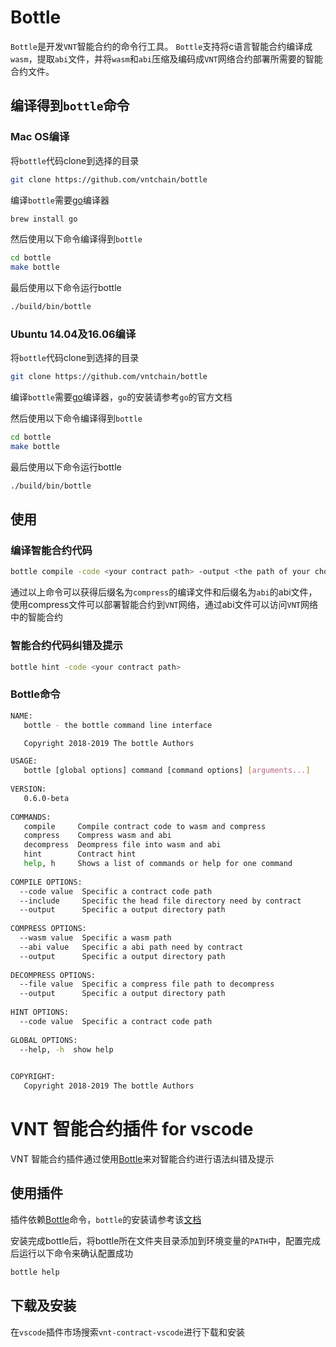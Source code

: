 # Bottle

``Bottle``是开发``VNT``智能合约的命令行工具。
``Bottle``支持将c语言智能合约编译成``wasm``，提取``abi``文件，并将``wasm``和``abi``压缩及编码成``VNT``网络合约部署所需要的智能合约文件。

## 编译得到``bottle``命令

### Mac OS编译

将``bottle``代码clone到选择的目录

```bash
git clone https://github.com/vntchain/bottle
```

编译``bottle``需要[go](https://golang.org/)编译器

```bash
brew install go
```

然后使用以下命令编译得到``bottle``

```bash
cd bottle
make bottle
```

最后使用以下命令运行bottle

```bash
./build/bin/bottle
```

### Ubuntu 14.04及16.06编译

将``bottle``代码clone到选择的目录

```bash
git clone https://github.com/vntchain/bottle
```

编译``bottle``需要[go](https://golang.org/)编译器，``go``的安装请参考``go``的官方文档


然后使用以下命令编译得到``bottle``

```bash
cd bottle
make bottle
```

最后使用以下命令运行bottle

```bash
./build/bin/bottle
```


## 使用

### 编译智能合约代码

```bash
bottle compile -code <your contract path> -output <the path of your choosing to save the compiled contract file>
```
通过以上命令可以获得后缀名为``compress``的编译文件和后缀名为``abi``的abi文件，使用compress文件可以部署智能合约到``VNT``网络，通过abi文件可以访问``VNT``网络中的智能合约

### 智能合约代码纠错及提示

```bash
bottle hint -code <your contract path>
```

### Bottle命令
```bash
NAME:
   bottle - the bottle command line interface

   Copyright 2018-2019 The bottle Authors

USAGE:
   bottle [global options] command [command options] [arguments...]
   
VERSION:
   0.6.0-beta
   
COMMANDS:
   compile     Compile contract code to wasm and compress
   compress    Compress wasm and abi
   decompress  Deompress file into wasm and abi
   hint        Contract hint
   help, h     Shows a list of commands or help for one command
   
COMPILE OPTIONS:
  --code value  Specific a contract code path
  --include     Specific the head file directory need by contract
  --output      Specific a output directory path
  
COMPRESS OPTIONS:
  --wasm value  Specific a wasm path
  --abi value   Specific a abi path need by contract
  --output      Specific a output directory path
  
DECOMPRESS OPTIONS:
  --file value  Specific a compress file path to decompress
  --output      Specific a output directory path
  
HINT OPTIONS:
  --code value  Specific a contract code path
  
GLOBAL OPTIONS:
  --help, -h  show help
  

COPYRIGHT:
   Copyright 2018-2019 The bottle Authors
```


# VNT 智能合约插件 for vscode 

VNT 智能合约插件通过使用[Bottle](http://github.com/vntchain/bottle)来对智能合约进行语法纠错及提示

## 使用插件

插件依赖[Bottle](http://github.com/vntchain/bottle)命令，``bottle``的安装请参考该[文档](https://github.com/vntchain/bottle/blob/master/README.md)

安装完成bottle后，将bottle所在文件夹目录添加到环境变量的``PATH``中，配置完成后运行以下命令来确认配置成功

```bash
bottle help
```

## 下载及安装

在``vscode``插件市场搜索``vnt-contract-vscode``进行下载和安装
